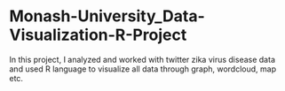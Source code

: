 # Monash-University_Data-Visualization-R-Project
In this project, I analyzed and worked with twitter zika virus disease data and used R language to visualize all data through graph, wordcloud, map etc.
